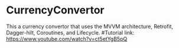 # CurrencyConvertor
This a currency convertor that uses the MVVM architecture, Retrofit, Dagger-hilt, Coroutines, and Lifecycle. 
#Tutorial link:
https://www.youtube.com/watch?v=ct5etYgB5pQ
